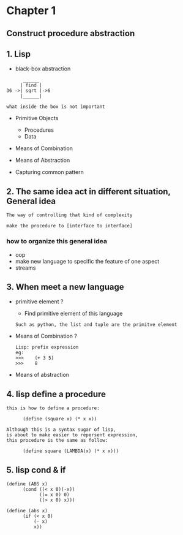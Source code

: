 # Chapter 1

## Construct procedure abstraction

## 1. Lisp

+ black-box abstraction 
```
      ______
     | find |
36 ->| sqrt |->6
     |______|
      
what inside the box is not important
``` 

+ Primitive Objects
  + Procedures
  + Data
  

+ Means of Combination
+ Means of Abstraction
+ Capturing common pattern

## 2. The same idea act in different situation, General idea

```
The way of controlling that kind of complexity

make the procedure to [interface to interface]
```

###  how to organize this general idea
+ oop
+ make new language to specific the feature of one aspect
+ streams

## 3. When meet a new language
+ primitive element ?
  + Find primitive element of this language
  ```
  Such as python, the list and tuple are the primitve element
  ``` 
+ Means of Combination ?
  ```
  Lisp: prefix expression
  eg:
  >>>    (+ 3 5)
  >>>    8
  ```

+ Means of abstraction

## 4. lisp define a procedure

```
this is how to define a procedure:

      (define (square x) (* x x))

Although this is a syntax sugar of lisp,
is about to make easier to repersent expression,
this procedure is the same as follow:

      (define square (LAMBDA(x) (* x x)))

```

## 5. lisp cond & if
```
(define (ABS x)
      (cond ((< x 0)(-x))
            ((= x 0) 0)
            ((> x 0) x)))

(define (abs x)
      (if (< x 0)
          (- x)
          x))
```
